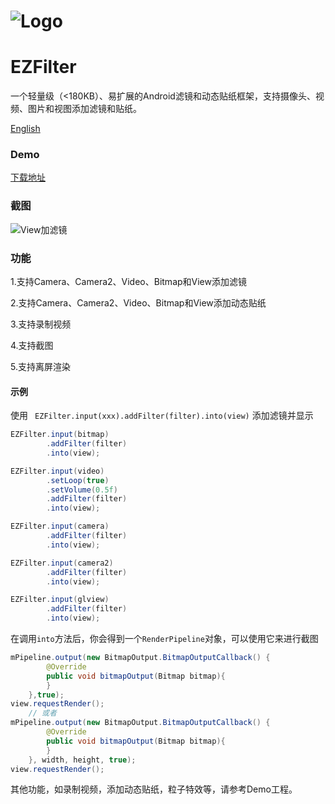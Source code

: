# ![Logo](https://raw.githubusercontent.com/uestccokey/EZFilter/develop/logo.png)
# EZFilter

一个轻量级（<180KB）、易扩展的Android滤镜和动态贴纸框架，支持摄像头、视频、图片和视图添加滤镜和贴纸。

[English](README.md)

### Demo

[下载地址](https://raw.githubusercontent.com/uestccokey/EZFilter/develop/demo.apk)

### 截图

![View加滤镜](https://raw.githubusercontent.com/uestccokey/EZFilter/develop/view-filter.gif)

### 功能

1.支持Camera、Camera2、Video、Bitmap和View添加滤镜

2.支持Camera、Camera2、Video、Bitmap和View添加动态贴纸

3.支持录制视频

4.支持截图

5.支持离屏渲染

#### 示例

使用 ` EZFilter.input(xxx).addFilter(filter).into(view)` 添加滤镜并显示

``` java
EZFilter.input(bitmap)
        .addFilter(filter)
        .into(view);
```

``` java
EZFilter.input(video)
        .setLoop(true)
        .setVolume(0.5f)
        .addFilter(filter)
        .into(view);
```

``` java
EZFilter.input(camera)
        .addFilter(filter)
        .into(view);
```

``` java
EZFilter.input(camera2)
        .addFilter(filter)
        .into(view);
```

``` java
EZFilter.input(glview)
        .addFilter(filter)
        .into(view);
```

在调用`into`方法后，你会得到一个`RenderPipeline`对象，可以使用它来进行截图

``` java
mPipeline.output(new BitmapOutput.BitmapOutputCallback() {
        @Override
        public void bitmapOutput(Bitmap bitmap){
        }
    },true);
view.requestRender();
    // 或者
mPipeline.output(new BitmapOutput.BitmapOutputCallback() {
        @Override
        public void bitmapOutput(Bitmap bitmap){
        }
    }, width, height, true);
view.requestRender();
```
其他功能，如录制视频，添加动态贴纸，粒子特效等，请参考Demo工程。


